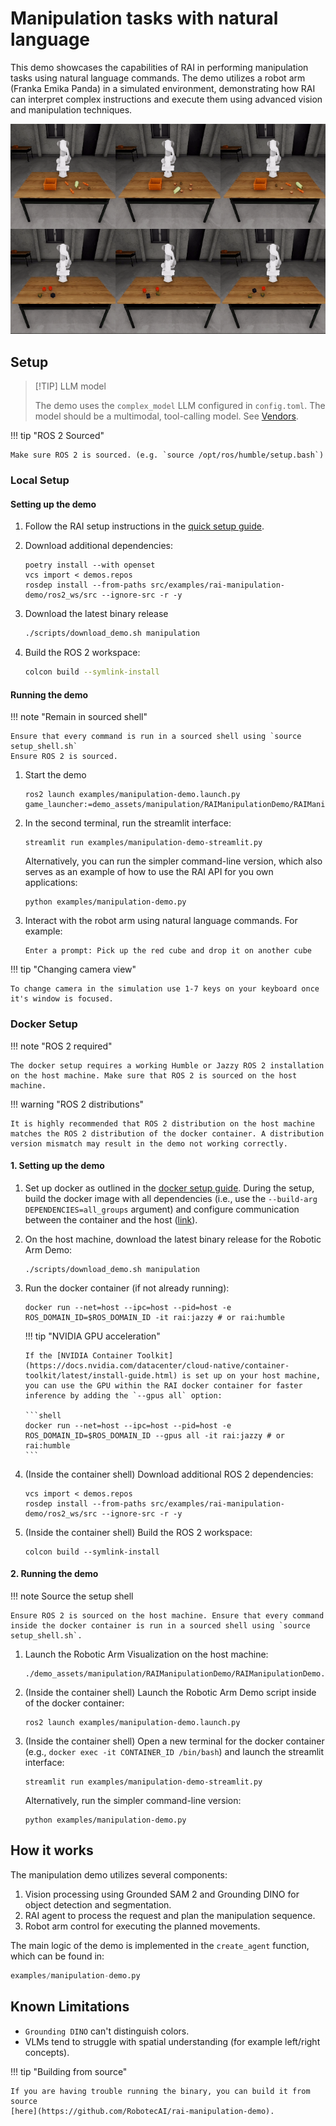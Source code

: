 # Manipulation tasks with natural language

This demo showcases the capabilities of RAI in performing manipulation tasks using natural language
commands. The demo utilizes a robot arm (Franka Emika Panda) in a simulated environment,
demonstrating how RAI can interpret complex instructions and execute them using advanced vision and
manipulation techniques.

![Manipulation Demo](../imgs/manipulation_demo.gif)

## Setup

> [!TIP] LLM model
>
> The demo uses the `complex_model` LLM configured in `config.toml`. The model should be a
> multimodal, tool-calling model. See [Vendors](../setup/vendors.md#llm-model-configuration-in-rai).

!!! tip "ROS 2 Sourced"

    Make sure ROS 2 is sourced. (e.g. `source /opt/ros/humble/setup.bash`)

### Local Setup

#### Setting up the demo

1. Follow the RAI setup instructions in the [quick setup guide](../setup/install.md#setting-up-developer-environment).
2. Download additional dependencies:

    ```shell
    poetry install --with openset
    vcs import < demos.repos
    rosdep install --from-paths src/examples/rai-manipulation-demo/ros2_ws/src --ignore-src -r -y
    ```

3. Download the latest binary release

    ```bash
    ./scripts/download_demo.sh manipulation
    ```

4. Build the ROS 2 workspace:

    ```bash
    colcon build --symlink-install
    ```

#### Running the demo

!!! note "Remain in sourced shell"

    Ensure that every command is run in a sourced shell using `source setup_shell.sh`
    Ensure ROS 2 is sourced.

1. Start the demo

    ```shell
    ros2 launch examples/manipulation-demo.launch.py game_launcher:=demo_assets/manipulation/RAIManipulationDemo/RAIManipulationDemo.GameLauncher
    ```

2. In the second terminal, run the streamlit interface:

    ```shell
    streamlit run examples/manipulation-demo-streamlit.py
    ```

    Alternatively, you can run the simpler command-line version, which also serves as an example of
    how to use the RAI API for you own applications:

    ```shell
    python examples/manipulation-demo.py
    ```

3. Interact with the robot arm using natural language commands. For example:

    ```
    Enter a prompt: Pick up the red cube and drop it on another cube
    ```

!!! tip "Changing camera view"

    To change camera in the simulation use 1-7 keys on your keyboard once it's window is focused.

### Docker Setup

!!! note "ROS 2 required"

    The docker setup requires a working Humble or Jazzy ROS 2 installation on the host machine. Make sure that ROS 2 is sourced on the host machine.

!!! warning "ROS 2 distributions"

    It is highly recommended that ROS 2 distribution on the host machine matches the ROS 2 distribution of the docker container. A distribution version mismatch may result in the demo not working correctly.

#### 1. Setting up the demo

1.  Set up docker as outlined in the [docker setup guide](../setup/setup_docker.md). During the setup, build the docker image with all dependencies (i.e., use the `--build-arg DEPENDENCIES=all_groups` argument)
    and configure communication between the container and the host ([link](../setup/setup_docker.md#2-set-up-communications-between-docker-and-host-optional)).

2.  On the host machine, download the latest binary release for the Robotic Arm Demo:

    ```shell
    ./scripts/download_demo.sh manipulation
    ```

3.  Run the docker container (if not already running):

    ```shell
    docker run --net=host --ipc=host --pid=host -e ROS_DOMAIN_ID=$ROS_DOMAIN_ID -it rai:jazzy # or rai:humble
    ```

    !!! tip "NVIDIA GPU acceleration"

        If the [NVIDIA Container Toolkit](https://docs.nvidia.com/datacenter/cloud-native/container-toolkit/latest/install-guide.html) is set up on your host machine, you can use the GPU within the RAI docker container for faster inference by adding the `--gpus all` option:

        ```shell
        docker run --net=host --ipc=host --pid=host -e ROS_DOMAIN_ID=$ROS_DOMAIN_ID --gpus all -it rai:jazzy # or rai:humble
        ```

4.  (Inside the container shell) Download additional ROS 2 dependencies:

    ```shell
    vcs import < demos.repos
    rosdep install --from-paths src/examples/rai-manipulation-demo/ros2_ws/src --ignore-src -r -y
    ```

5.  (Inside the container shell) Build the ROS 2 workspace:

    ```shell
    colcon build --symlink-install
    ```

#### 2. Running the demo

!!! note Source the setup shell

    Ensure ROS 2 is sourced on the host machine. Ensure that every command inside the docker container is run in a sourced shell using `source setup_shell.sh`.

1. Launch the Robotic Arm Visualization on the host machine:

    ```shell
    ./demo_assets/manipulation/RAIManipulationDemo/RAIManipulationDemo.GameLauncher
    ```

2. (Inside the container shell) Launch the Robotic Arm Demo script inside of the docker container:

    ```shell
    ros2 launch examples/manipulation-demo.launch.py
    ```

3. (Inside the container shell) Open a new terminal for the docker container (e.g., `docker exec -it CONTAINER_ID /bin/bash`) and launch the streamlit interface:

    ```shell
    streamlit run examples/manipulation-demo-streamlit.py
    ```

    Alternatively, run the simpler command-line version:

    ```shell
    python examples/manipulation-demo.py
    ```

## How it works

The manipulation demo utilizes several components:

1. Vision processing using Grounded SAM 2 and Grounding DINO for object detection and segmentation.
2. RAI agent to process the request and plan the manipulation sequence.
3. Robot arm control for executing the planned movements.

The main logic of the demo is implemented in the `create_agent` function, which can be found in:

```python
examples/manipulation-demo.py
```

## Known Limitations

-   `Grounding DINO` can't distinguish colors.
-   VLMs tend to struggle with spatial understanding (for example left/right concepts).

!!! tip "Building from source"

    If you are having trouble running the binary, you can build it from source
    [here](https://github.com/RobotecAI/rai-manipulation-demo).
